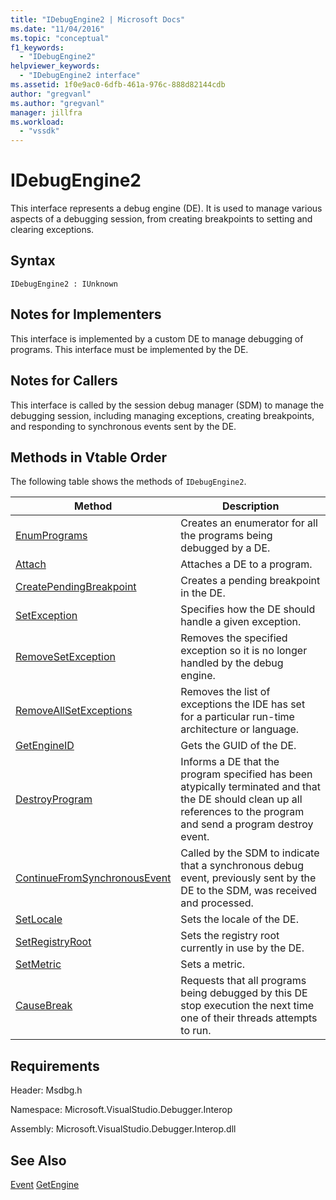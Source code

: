 ```yaml
---
title: "IDebugEngine2 | Microsoft Docs"
ms.date: "11/04/2016"
ms.topic: "conceptual"
f1_keywords:
  - "IDebugEngine2"
helpviewer_keywords:
  - "IDebugEngine2 interface"
ms.assetid: 1f0e9ac0-6dfb-461a-976c-888d82144cdb
author: "gregvanl"
ms.author: "gregvanl"
manager: jillfra
ms.workload:
  - "vssdk"
---
```

# IDebugEngine2
This interface represents a debug engine (DE). It is used to manage various aspects of a debugging session, from creating breakpoints to setting and clearing exceptions.

## Syntax

```
IDebugEngine2 : IUnknown
```

## Notes for Implementers
 This interface is implemented by a custom DE to manage debugging of programs. This interface must be implemented by the DE.

## Notes for Callers
 This interface is called by the session debug manager (SDM) to manage the debugging session, including managing exceptions, creating breakpoints, and responding to synchronous events sent by the DE.

## Methods in Vtable Order
 The following table shows the methods of `IDebugEngine2`.

|Method|Description|
|------------|-----------------|
|[EnumPrograms](../../../extensibility/debugger/reference/idebugengine2-enumprograms.md)|Creates an enumerator for all the programs being debugged by a DE.|
|[Attach](../../../extensibility/debugger/reference/idebugengine2-attach.md)|Attaches a DE to a program.|
|[CreatePendingBreakpoint](../../../extensibility/debugger/reference/idebugengine2-creatependingbreakpoint.md)|Creates a pending breakpoint in the DE.|
|[SetException](../../../extensibility/debugger/reference/idebugengine2-setexception.md)|Specifies how the DE should handle a given exception.|
|[RemoveSetException](../../../extensibility/debugger/reference/idebugengine2-removesetexception.md)|Removes the specified exception so it is no longer handled by the debug engine.|
|[RemoveAllSetExceptions](../../../extensibility/debugger/reference/idebugengine2-removeallsetexceptions.md)|Removes the list of exceptions the IDE has set for a particular run-time architecture or language.|
|[GetEngineID](../../../extensibility/debugger/reference/idebugengine2-getengineid.md)|Gets the GUID of the DE.|
|[DestroyProgram](../../../extensibility/debugger/reference/idebugengine2-destroyprogram.md)|Informs a DE that the program specified has been atypically terminated and that the DE should clean up all references to the program and send a program destroy event.|
|[ContinueFromSynchronousEvent](../../../extensibility/debugger/reference/idebugengine2-continuefromsynchronousevent.md)|Called by the SDM to indicate that a synchronous debug event, previously sent by the DE to the SDM, was received and processed.|
|[SetLocale](../../../extensibility/debugger/reference/idebugengine2-setlocale.md)|Sets the locale of the DE.|
|[SetRegistryRoot](../../../extensibility/debugger/reference/idebugengine2-setregistryroot.md)|Sets the registry root currently in use by the DE.|
|[SetMetric](../../../extensibility/debugger/reference/idebugengine2-setmetric.md)|Sets a metric.|
|[CauseBreak](../../../extensibility/debugger/reference/idebugengine2-causebreak.md)|Requests that all programs being debugged by this DE stop execution the next time one of their threads attempts to run.|

## Requirements
 Header: Msdbg.h

 Namespace: Microsoft.VisualStudio.Debugger.Interop

 Assembly: Microsoft.VisualStudio.Debugger.Interop.dll

## See Also
 [Event](../../../extensibility/debugger/reference/idebugeventcallback2-event.md)
 [GetEngine](../../../extensibility/debugger/reference/idebugenginecreateevent2-getengine.md)
